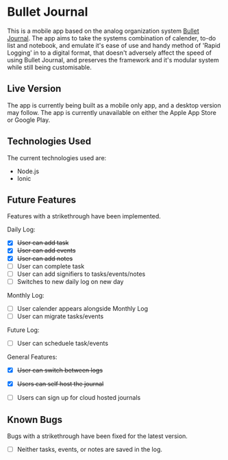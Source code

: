 # Bullet Journal

This is a mobile app based on the analog organization system
[Bullet Journal](http://bulletjournal.com/). The app aims to take the systems
combination of calender, to-do list and notebook, and emulate it's ease of use
and handy method of 'Rapid Logging' in to a digital format, that doesn't adversely
affect the speed of using Bullet Journal, and preserves the framework and it's
modular system while still being customisable.


## Live Version

The app is currently being built as a mobile only app, and a desktop version may
follow. The app is currently unavailable on either the Apple App Store or Google
Play.


## Technologies Used

The current technologies used are:

- Node.js
- Ionic


## Future Features

Features with a strikethrough have been implemented.

Daily Log:
- [x] ~~User can add task~~
- [x] ~~User can add events~~
- [x] ~~User can add notes~~
- [ ] User can complete task
- [ ] User can add signifiers to tasks/events/notes
- [ ] Switches to new daily log on new day

Monthly Log:
- [ ] User calender appears alongside Monthly Log
- [ ] User can migrate tasks/events

Future Log:
- [ ] User can scheduele task/events

General Features: 
- [x] ~~User can switch between logs~~
- [x] ~~Users can self host the journal~~
- [ ] Users can sign up for cloud hosted journals


## Known Bugs

Bugs with a strikethrough have been fixed for the latest version.

- [ ] Neither tasks, events, or notes are saved in the log.

